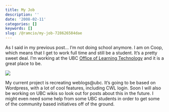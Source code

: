 ```yaml
---
title: My Job
description: ''
date: '2008-02-11'
categories: []
keywords: []
slug: /@ramcio/my-job-728626584dae
---
```


As I said in my previous post… I’m not doing school anymore. I am on Coop, which means that I get to work full time and still be a student. It’s a pretty sweet deal. I’m working at the UBC [Office of Learning Technology](http://olt.ubc.ca) and it is a great place to be.

![](img/0__sc1__iqGdSe3dBuzN.)

My current project is recreating weblogs@ubc. It’s going to be based on Wordpress, with a lot of cool features, including CWL login. Soon I will also be working on UBC wikis so look out for posts about this in the future. I might even need some help from some UBC students in order to get some of the community based initiatives off of the ground.